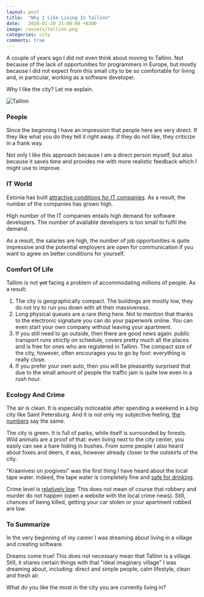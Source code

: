 ```yaml
---
layout: post
title:  "Why I Like Living In Tallinn"
date:   2020-01-20 21:00:00 +0300
image: /assets/tallinn.png
categories: city
comments: true
---
```


A couple of years ago I did not even think about moving to Tallinn. Not because of the lack of opportunities for programmers in Europe, but mostly because I did not expect from this small city to be so comfortable for living and, in particular, working as a software developer.

Why I like the city? Let me explain.

<img alt="Tallinn" src="{{ site.url }}{{ page.image }}">

### People

Since the beginning I have an impression that people here are very direct. If they like what you do they tell it right away. If they do not like, they criticize in a frank way.

Not only I like this approach because I am a direct person myself, but also because it saves time and provides me with more realistic feedback which I might use to improve.

### IT World

Estonia has built [attractive conditions for IT companies](https://medium.com/swlh/the-new-silicon-valley-tallinn-estonia-83e0f06fd20f). As a result, the number of the companies has grown high.

High number of the IT companies entails high demand for software developers. The number of available developers is too small to fulfil the demand.

As a result, the salaries are high, the number of job opportunities is quite impressive and the potential employers are open for communication if you want to agree on better conditions for yourself.

### Comfort Of Life

Tallinn is not ~~yet~~ facing a problem of accommodating millions of people. As a result:

1. The city is geographically compact. The buildings are mostly low, they do not try to run you down with all their massiveness.
2. Long physical queues are a rare thing here. Not to mention that thanks to the electronic signature you can do your paperwork online. You can even start your own company without leaving your apartment.
3. If you still need to go outside, then there are good news again: public transport runs strictly on schedule, covers pretty much all the places and is free for ones who are registered in Tallinn. The compact size of the city, however, often encourages you to go by foot: everything is really close.
4. If you prefer your own auto, then you will be pleasantly surprised that due to the small amount of people the traffic jam is quite low even in a rush hour.

### Ecology And Crime

The air is clean. It is especially noticeable after spending a weekend in a big city like Saint Petersburg. And it is not only my subjective feeling, [the numbers](https://www.numbeo.com/pollution/compare_cities.jsp?country1=Estonia&country2=Russia&city1=Tallinn&city2=Saint+Petersburg) say the same.

The city is green. It is full of parks, while itself is surrounded by forests. Wild animals are a proof of that: even living next to the city center, you easily can see a hare hiding in bushes. From some people I also heard about foxes and deers, it was, however already closer to the outskirts of the city.

"Kraanivesi on joogivesi" was the first thing I have heard about the local tape water. Indeed, the tape water is completely fine and [safe for drinking](https://www.tripadvisor.com/ShowTopic-g274958-i996-k5879936-Is_tap_water_safe_to_drink_in_Tallinn-Tallinn_Harju_County.html).

Crime level is [relatively low](https://www.numbeo.com/crime/compare_cities.jsp?country1=Estonia&country2=Russia&city1=Tallinn&city2=Saint+Petersburg). This does not mean of course that robbery and murder do not happen (open a website with the local crime news). Still, chances of being killed, getting your car stolen or your apartment robbed are low.

### To Summarize

In the very beginning of my career I was dreaming about living in a village and creating software.

Dreams come true! This does not necessary mean that Tallinn is a village. Still, it shares certain things with that "ideal imaginary village" I was dreaming about, including: direct and simple people, calm lifestyle, clean and fresh air.

What do you like the most in the city you are currently living in?
